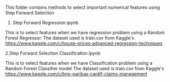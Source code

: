 This folder contains methods to select important numerical features using Step Forward Selection

1. Step Forward Regression.ipynb

This is to select features when we have regression problem using a Random Forest Regressor.
The dataset used is train.csv from Kaggle's
https://www.kaggle.com/c/house-prices-advanced-regression-techniques

2.Step Forward Selection Classification.ipynb

This is to select features when we have Classification problem using a Random Forest Classifier model
The dataset used is train.csv from Kaggle's
https://www.kaggle.com/c/bnp-paribas-cardif-claims-management
